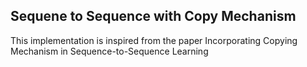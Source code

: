 ## Sequene to Sequence with Copy Mechanism 

This implementation is inspired from the paper Incorporating Copying Mechanism in Sequence-to-Sequence Learning
